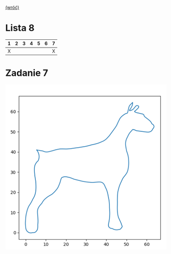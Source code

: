 [(wróć)](../)

# Lista 8
| 1 | 2 | 3 | 4 | 5 | 6 | 7 |
|---|---|---|---|---|---|---|
| X |   |   |   |   |   | X |

# Zadanie 7
![image](zad7.png)